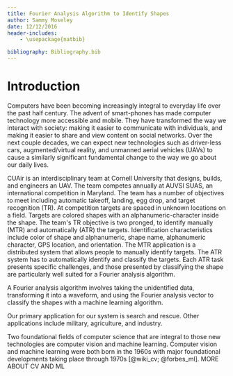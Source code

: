 ```yaml
--- 
title: Fourier Analysis Algorithm to Identify Shapes
author: Sammy Moseley
date: 12/12/2016
header-includes: 
    - \usepackage{natbib}

bibliography: Bibliography.bib
--- 
```


# Introduction

Computers have been becoming increasingly integral to everyday life over the past half century. The advent of smart-phones has made computer technology more accessible and mobile. They have transformed the way we interact with society: making it easier to communicate with individuals, and making it easier to share and view content on social networks. Over the next couple decades, we can expect new technologies such as driver-less cars, augmented/virtual reality, and unmanned aerial vehicles (UAVs) to cause a similarly significant fundamental change to the way we go about our daily lives. 

CUAir is an interdisciplinary team at Cornell University that designs, builds, and engineers an UAV. The team competes annually at AUVSI SUAS, an international competition in Maryland. The team has a number of objectives to meet including automatic takeoff, landing, egg drop, and target recognition (TR).  At competition targets are spaced in unknown locations on a field. Targets are colored shapes with an alphanumeric-character inside the shape. The team's TR objective is two pronged, to identify manually (MTR) and automatically (ATR) the targets. Identification characteristics include color of shape and alphanumeric, shape name, alphanumeric character, GPS location, and orientation. The MTR application is a distributed system that allows people to manually identify targets. The ATR system has to automatically identify and classify the targets. Each ATR task presents specific challenges, and those presented by classifying the shape are particularly well suited for a Fourier analysis algorithm.

A Fourier analysis algorithm involves taking the unidentified data, transforming it into a waveform, and using the Fourier analysis vector to classify the shapes with a machine learning algorithm.

Our primary application for our system is search and rescue. Other applications include military, agriculture, and industry.

Two foundational fields of computer science that are integral to those new technologies are computer vision and machine learning. 
Computer vision and machine learning were both born in the 1960s with major foundational developments taking place through 1970s [@wiki_cv; @forbes_ml]. MORE ABOUT CV AND ML